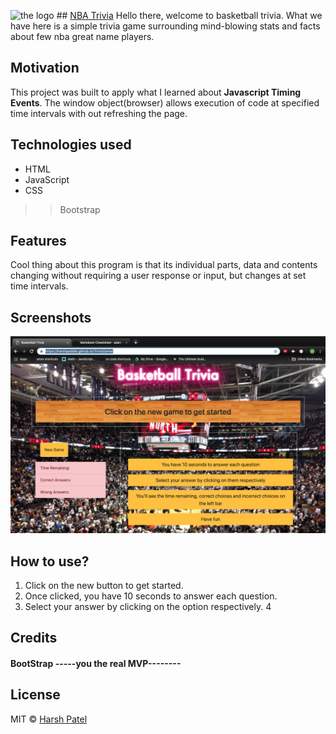 ![the logo](https://theundefeated.com/wp-content/uploads/2017/05/nba-logo.png) ## [NBA Trivia](https://harshpaddle.github.io/TriviaGame.github.io)
Hello there, welcome to basketball trivia. What we have here is a simple trivia game surrounding mind-blowing stats and facts about few nba great name players.

## Motivation
This project was built to apply what I learned about **Javascript Timing Events**. The window object(browser) allows execution of code at specified time intervals with out refreshing the page.

## Technologies used 
* HTML
* JavaScript
* CSS
>> Bootstrap

## Features
Cool thing about this program is that its individual parts, data and contents changing without requiring a user response or input, but changes at set time intervals.

## Screenshots
![a screenshot](https://github.com/harshpaddle/TriviaGame/blob/master/assets/images/Screen%20Shot%202019-04-07%20at%2010.51.47%20AM.png)

## How to use?
1. Click on the new button to get started.
2. Once clicked, you have 10 seconds to answer each question.
3. Select your answer by clicking on the option respectively.
4

## Credits
#### BootStrap **-----you the real MVP--------**


## License
MIT © [Harsh Patel]()

